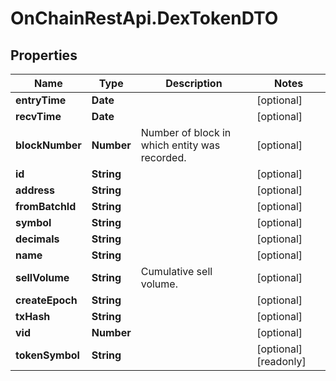 # OnChainRestApi.DexTokenDTO

## Properties

Name | Type | Description | Notes
------------ | ------------- | ------------- | -------------
**entryTime** | **Date** |  | [optional] 
**recvTime** | **Date** |  | [optional] 
**blockNumber** | **Number** | Number of block in which entity was recorded. | [optional] 
**id** | **String** |  | [optional] 
**address** | **String** |  | [optional] 
**fromBatchId** | **String** |  | [optional] 
**symbol** | **String** |  | [optional] 
**decimals** | **String** |  | [optional] 
**name** | **String** |  | [optional] 
**sellVolume** | **String** | Cumulative sell volume. | [optional] 
**createEpoch** | **String** |  | [optional] 
**txHash** | **String** |  | [optional] 
**vid** | **Number** |  | [optional] 
**tokenSymbol** | **String** |  | [optional] [readonly] 


